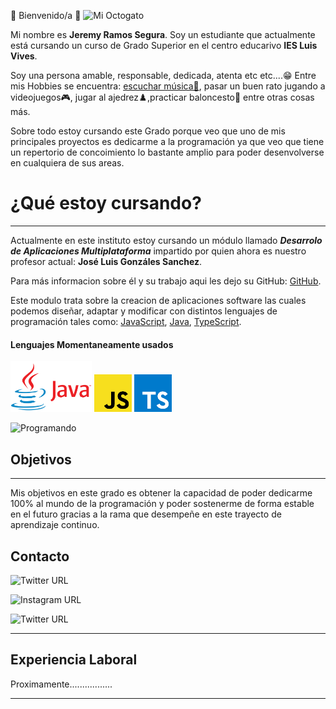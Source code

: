 👋 Bienvenido/a 👋
![Mi Octogato](https://avatars.githubusercontent.com/u/90849819?s=400&u=426043e638c7b9c2edd5f66f3c1d3a50028bb996&v=4)


Mi nombre es **Jeremy Ramos Segura**. Soy un estudiante que actualmente está cursando un curso de Grado Superior en el centro educarivo **IES Luis Vives**. 

Soy una persona amable, responsable, dedicada, atenta etc etc....😁 Entre mis Hobbies se encuentra: [escuchar música🎵](https://www.youtube.com/watch?v=W-fFHeTX70Q&t=2224s&ab_channel=HALIDONMUSIC), pasar un buen rato jugando a videojuegos🎮, jugar al ajedrez♟️,practicar baloncesto🏀 entre otras cosas más.

Sobre todo estoy cursando este Grado porque veo que uno de mis principales proyectos es dedicarme a la programación ya que veo que tiene un repertorio de concoimiento lo bastante amplio para poder desenvolverse en cualquiera de sus areas.


<h1>¿Qué estoy cursando?</h1>

-----------------------------------------

Actualmente en este instituto estoy cursando un módulo llamado ***Desarrolo de Aplicaciones Multiplataforma*** impartido por quien ahora es nuestro profesor actual: **José Luis Gonzáles Sanchez**.

Para más informacion sobre él y su trabajo aqui les dejo su GitHub: [GitHub](https://github.com/joseluisgs).

Este modulo trata sobre la creacion de aplicaciones software las cuales podemos diseñar, adaptar y modificar con distintos lenguajes de programación tales como: [JavaScript](https://developer.mozilla.org/es/docs/Web/JavaScript/Guide), [Java](http://www.manualweb.net/java/), [TypeScript](https://www.typescriptlang.org/docs/).


#### **Lenguajes Momentaneamente usados** 
<img src="img/Java-logo.png" width="130">  <img src="img/javas.png" height="60"> <img src="img/types.png" height="60">




![Programando](https://i.emezeta.com/weblog/editores-para-programar/sublime-text.gif)


<h2>Objetivos</h2>

----------------------------------------------------------------

Mis objetivos en este grado es obtener la capacidad de poder dedicarme 100% al mundo de la programación y poder sostenerme de forma estable en el futuro gracias a la rama que desempeñe en este trayecto de aprendizaje continuo. 


<h2> Contacto </h2>

![Twitter URL](https://img.shields.io/twitter/url?label=jeremy_PP&logoColor=yellow&style=social&url=https%3A%2F%2Ftwitter.com%2FJeremy_Ramos202)    

![Instagram URL](https://img.shields.io/twitter/url?label=jeremy&logo=instagram&logoColor=yellow&style=social&url=https%3A%2F%2Fwww.instagram.com%2Fjeremyramoss32%2F%3Fhl%3Des)

![Twitter URL](https://img.shields.io/twitter/url?label=JeremyRamos01&logo=github&logoColor=yellow&style=social&url=https%3A%2F%2Fgithub.com%2FJeremyRamos01)


--------------------------------------------------------

<h2>Experiencia Laboral</h2>

Proximamente.................


-----------